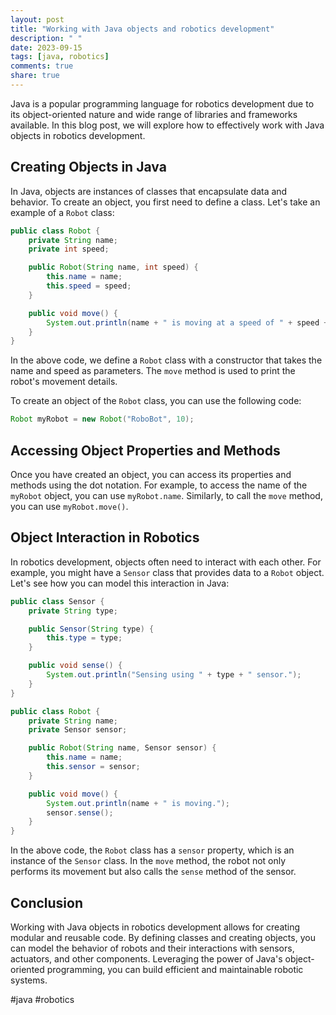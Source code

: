 ```yaml
---
layout: post
title: "Working with Java objects and robotics development"
description: " "
date: 2023-09-15
tags: [java, robotics]
comments: true
share: true
---
```


Java is a popular programming language for robotics development due to its object-oriented nature and wide range of libraries and frameworks available. In this blog post, we will explore how to effectively work with Java objects in robotics development.

## Creating Objects in Java

In Java, objects are instances of classes that encapsulate data and behavior. To create an object, you first need to define a class. Let's take an example of a `Robot` class:

```java
public class Robot {
    private String name;
    private int speed;

    public Robot(String name, int speed) {
        this.name = name;
        this.speed = speed;
    }

    public void move() {
        System.out.println(name + " is moving at a speed of " + speed + " units per second.");
    }
}
```

In the above code, we define a `Robot` class with a constructor that takes the name and speed as parameters. The `move` method is used to print the robot's movement details.

To create an object of the `Robot` class, you can use the following code:

```java
Robot myRobot = new Robot("RoboBot", 10);
```

## Accessing Object Properties and Methods

Once you have created an object, you can access its properties and methods using the dot notation. For example, to access the name of the `myRobot` object, you can use `myRobot.name`. Similarly, to call the `move` method, you can use `myRobot.move()`.

## Object Interaction in Robotics

In robotics development, objects often need to interact with each other. For example, you might have a `Sensor` class that provides data to a `Robot` object. Let's see how you can model this interaction in Java:

```java
public class Sensor {
    private String type;

    public Sensor(String type) {
        this.type = type;
    }

    public void sense() {
        System.out.println("Sensing using " + type + " sensor.");
    }
}

public class Robot {
    private String name;
    private Sensor sensor;

    public Robot(String name, Sensor sensor) {
        this.name = name;
        this.sensor = sensor;
    }

    public void move() {
        System.out.println(name + " is moving.");
        sensor.sense();
    }
}
```

In the above code, the `Robot` class has a `sensor` property, which is an instance of the `Sensor` class. In the `move` method, the robot not only performs its movement but also calls the `sense` method of the sensor.

## Conclusion

Working with Java objects in robotics development allows for creating modular and reusable code. By defining classes and creating objects, you can model the behavior of robots and their interactions with sensors, actuators, and other components. Leveraging the power of Java's object-oriented programming, you can build efficient and maintainable robotic systems.

#java #robotics